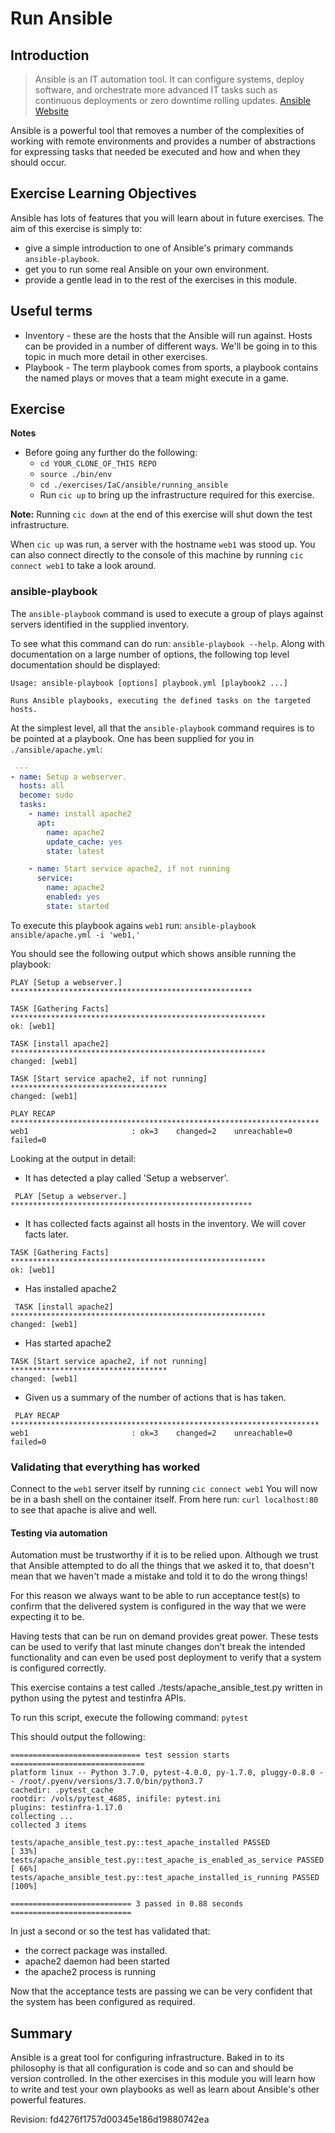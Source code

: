 # Run Ansible

## Introduction
> Ansible is an IT automation tool. It can configure systems, deploy software, and orchestrate more advanced IT tasks such as continuous deployments or zero downtime rolling updates.
[Ansible Website](https://docs.ansible.com/ansible/latest/index.html)

Ansible is a powerful tool that removes a number of the complexities of working with remote environments and provides a number of abstractions for expressing tasks that needed be executed and how and when they should occur.

## Exercise Learning Objectives
Ansible has lots of features that you will learn about in future exercises. The aim of this exercise is simply to:
 - give a simple introduction to one of Ansible's primary commands `ansible-playbook`.
 - get you to run some real Ansible on your own environment.
 - provide a gentle lead in to the rest of the exercises in this module.

## Useful terms
- Inventory - these are the hosts that the Ansible will run against. Hosts can be provided in a number of different ways. We'll be going in to this topic in much more detail in other exercises.
- Playbook - The term playbook comes from sports, a playbook contains the named plays or moves that a team might execute in a game.

## Exercise
**Notes**
- Before going any further do the following:
  - `cd YOUR_CLONE_OF_THIS REPO`
  - `source ./bin/env`
  - `cd ./exercises/IaC/ansible/running_ansible`
  - Run `cic up` to bring up the infrastructure required for this exercise.

**Note:** Running `cic down` at the end of this exercise will shut down the test infrastructure.



When `cic up` was run, a server with the hostname `web1` was stood up. You can also connect directly to the console of this machine by running `cic connect web1` to take a look around.

### ansible-playbook
The `ansible-playbook` command is used to execute a group of plays against servers identified in the supplied inventory.

To see what this command can do run: `ansible-playbook --help`. Along with documentation on a large number of options, the following top level documentation should be displayed:
```
Usage: ansible-playbook [options] playbook.yml [playbook2 ...]

Runs Ansible playbooks, executing the defined tasks on the targeted hosts.
```
At the simplest level, all that the `ansible-playbook` command requires is to be pointed at a playbook. One has been supplied for you in `./ansible/apache.yml`:

```YAML
 ---
- name: Setup a webserver.
  hosts: all
  become: sudo
  tasks:
    - name: install apache2
      apt:
        name: apache2
        update_cache: yes
        state: latest

    - name: Start service apache2, if not running
      service:
        name: apache2
        enabled: yes
        state: started
```

To execute this playbook agains `web1` run:
`ansible-playbook ansible/apache.yml -i 'web1,'`

You should see the following output which shows ansible running the playbook:
```
PLAY [Setup a webserver.] ******************************************************

TASK [Gathering Facts] *********************************************************
ok: [web1]

TASK [install apache2] *********************************************************
changed: [web1]

TASK [Start service apache2, if not running] ***********************************
changed: [web1]

PLAY RECAP *********************************************************************
web1                       : ok=3    changed=2    unreachable=0    failed=0
```

Looking at the output in detail:
 - It has detected a play called 'Setup a webserver'.
 
```
 PLAY [Setup a webserver.] ******************************************************
```
 - It has collected facts against all hosts in the inventory. We will cover facts later.
 ```
 TASK [Gathering Facts] *********************************************************
ok: [web1]

```
 - Has installed apache2
```
 TASK [install apache2] *********************************************************
changed: [web1]

```
 - Has started apache2
```
TASK [Start service apache2, if not running] ***********************************
changed: [web1]

```
 - Given us a summary of the number of actions that is has taken.

```
 PLAY RECAP *********************************************************************
web1                       : ok=3    changed=2    unreachable=0    failed=0
```

### Validating that everything has worked
Connect to the `web1` server itself by running `cic connect web1`
You will now be in a bash shell on the container itself. From here run: `curl localhost:80` to see that apache is alive and well.

#### Testing via automation
Automation must be trustworthy if it is to be relied upon. Although we trust that Ansible attempted to do all the things that we asked it to, that doesn't mean that we haven't made a mistake and told it to do the wrong things!

For this reason we always want to be able to run acceptance test(s) to confirm that the delivered system is configured in the way that we were expecting it to be.

Having tests that can be run on demand provides great power. These tests can be used to verify that last minute changes don't break the intended functionality and can even be used post deployment to verify that a system is configured correctly.

This exercise contains a test called ./tests/apache_ansible_test.py written in python using the pytest and testinfra APIs.

To run this script, execute the following command: `pytest`

This should output the following:
```
============================= test session starts ==============================
platform linux -- Python 3.7.0, pytest-4.0.0, py-1.7.0, pluggy-0.8.0 -- /root/.pyenv/versions/3.7.0/bin/python3.7
cachedir: .pytest_cache
rootdir: /vols/pytest_4685, inifile: pytest.ini
plugins: testinfra-1.17.0
collecting ... collected 3 items                                                              

tests/apache_ansible_test.py::test_apache_installed PASSED               [ 33%]
tests/apache_ansible_test.py::test_apache_is_enabled_as_service PASSED   [ 66%]
tests/apache_ansible_test.py::test_apache_installed_is_running PASSED    [100%]

=========================== 3 passed in 0.88 seconds ===========================
```

In just a second or so the test has validated that:
- the correct package was installed.
- apache2 daemon had been started
- the apache2 process is running

Now that the acceptance tests are passing we can be very confident that the system has been configured as required.

## Summary
Ansible is a great tool for configuring infrastructure. Baked in to its philosophy is that all configuration is code and so can and should be version controlled. In the other exercises in this module you will learn how to write and test your own playbooks as well as learn about Ansible's other powerful features.

  

Revision: fd4276f1757d00345e186d19880742ea